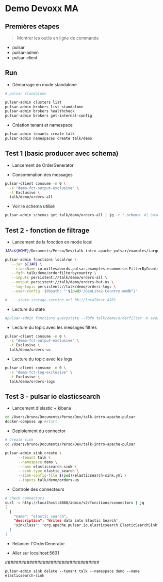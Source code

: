 # Demo Devoxx MA

## Premières etapes

> Montrer les outils en ligne de commande

* pulsar
* pulsar-admin
* pulsar-client

## Run

* Démarrage en mode standalone
```bash
# pulsar standalone

pulsar-admin clusters list
pulsar-admin brokers list standalone
pulsar-admin brokers healthcheck
pulsar-admin brokers get-internal-config
```

* Création tenant et namespace

```bash
pulsar-admin tenants create talk
pulsar-admin namespaces create talk/demo
```

## Test 1 (basic producer avec schema)

* Lancement de OrderGenerator

* Consommation des messages
```bash
pulsar-client consume -n 0 \
  -s "demo-fct-output-exclusive" \
  -t Exclusive \
  talk/demo/orders-all
```

* Voir le schema utilisé
```bash
pulsar-admin schemas get talk/demo/orders-all | jq -r '.schema' #| base64 -D | jq
```


## Test 2 - fonction de filtrage

* Lancement de la fonction en mode local
```bash
JAR=${HOME}/Documents/Perso/Dev/talk-intro-apache-pulsar/examples/target/pulsar-examples-jar-with-dependencies.jar

pulsar-admin functions localrun \
   --jar ${JAR} \
   --className io.millesabords.pulsar.examples.ecommerce.FilterByCountryFunction \
   --fqfn talk/demo/orderfilterbycountry \
   --inputs persistent://talk/demo/orders-all \
   --output persistent://talk/demo/orders-but-us \
   --log-topic persistent://talk/demo/orders-logs \
   --user-config '{dbpath: "'$(pwd)'/GeoLite2-Country.mmdb"}'

#   --state-storage-service-url bk://localhost:4181
```


* Lecture du state
```bash
#pulsar-admin functions querystate --fqfn talk/demo/orderfilter -k average-amount -w
```

* Lecture du topic avec les messages filtrés
```bash
pulsar-client consume -n 0 \
  -s "demo-fct-output-exclusive" \
  -t Exclusive \
  talk/demo/orders-us
```

* Lecture du topic avec les logs
```bash
pulsar-client consume -n 0 \
  -s "demo-fct-log-exclusive" \
  -t Exclusive \
  talk/demo/orders-logs
```


## Test 3 - pulsar io elasticsearch

* Lancement d'elastic + kibana

```bash
cd /Users/bruno/Documents/Perso/Dev/talk-intro-apache-pulsar
docker-compose up #start
```

* Deploiement du connector
```bash
# Create sink
cd /Users/bruno/Documents/Perso/Dev/talk-intro-apache-pulsar

pulsar-admin sink create \
      --tenant talk \
      --namespace demo \
      --name elasticsearch-sink \
      --sink-type elastic_search \
      --sink-config-file $(pwd)/elasticsearch-sink.yml \
      --inputs talk/demo/orders-us
```

* Controle des connecteurs
```bash
# check connectors
curl -s http://localhost:8080/admin/v2/functions/connectors | jq
[
  {
    "name": "elastic_search",
    "description": "Writes data into Elastic Search",
    "sinkClass": "org.apache.pulsar.io.elasticsearch.ElasticSearchSink"
  }
]
```

* Relancer l'OrderGenerator

* Aller sur localhost:5601


###################################


```
pulsar-admin sink delete --tenant talk --namespace demo --name elasticsearch-sink
```
